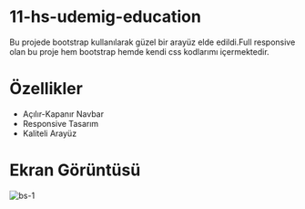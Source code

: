 # 11-hs-udemig-education

Bu projede bootstrap kullanılarak güzel bir arayüz elde edildi.Full responsive olan bu proje hem bootstrap hemde kendi css kodlarımı içermektedir.

# Özellikler
- Açılır-Kapanır Navbar
- Responsive Tasarım
- Kaliteli Arayüz

# Ekran Görüntüsü
![bs-1](https://github.com/Udemig/11-hs-udemig-education/assets/148998418/ec939ef1-4bb1-41bd-a8ca-2c38f2f1ee74)
